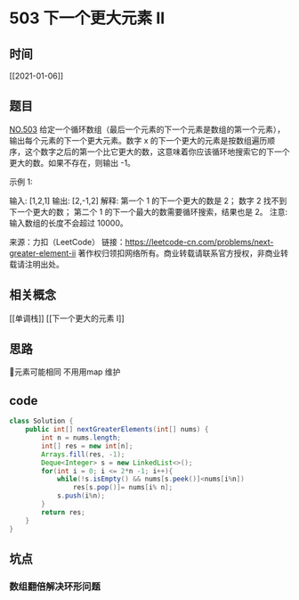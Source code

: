# 503 下一个更大元素 II
## 时间
[[2021-01-06]]
## 题目
[NO.503](https://leetcode-cn.com/problems/next-greater-element-ii/solution/xia-yi-ge-geng-da-yuan-su-ii-by-leetcode/)
给定一个循环数组（最后一个元素的下一个元素是数组的第一个元素），输出每个元素的下一个更大元素。数字 x 的下一个更大的元素是按数组遍历顺序，这个数字之后的第一个比它更大的数，这意味着你应该循环地搜索它的下一个更大的数。如果不存在，则输出 -1。

示例 1:

输入: [1,2,1]
输出: [2,-1,2]
解释: 第一个 1 的下一个更大的数是 2；
数字 2 找不到下一个更大的数； 
第二个 1 的下一个最大的数需要循环搜索，结果也是 2。
注意: 输入数组的长度不会超过 10000。



来源：力扣（LeetCode）
链接：https://leetcode-cn.com/problems/next-greater-element-ii
著作权归领扣网络所有。商业转载请联系官方授权，非商业转载请注明出处。
## 相关概念
[[单调栈]]
[[下一个更大的元素 I]]
## 思路
元素可能相同 不用用map 维护

## code
```java
class Solution {
    public int[] nextGreaterElements(int[] nums) {
        int n = nums.length;
        int[] res = new int[n];
        Arrays.fill(res, -1);
        Deque<Integer> s = new LinkedList<>();
        for(int i = 0; i <= 2*n -1; i++){
            while(!s.isEmpty() && nums[s.peek()]<nums[i%n])
                res[s.pop()]= nums[i% n];
            s.push(i%n);
        }
        return res;
    }
}

```

## 坑点
### 数组翻倍解决环形问题